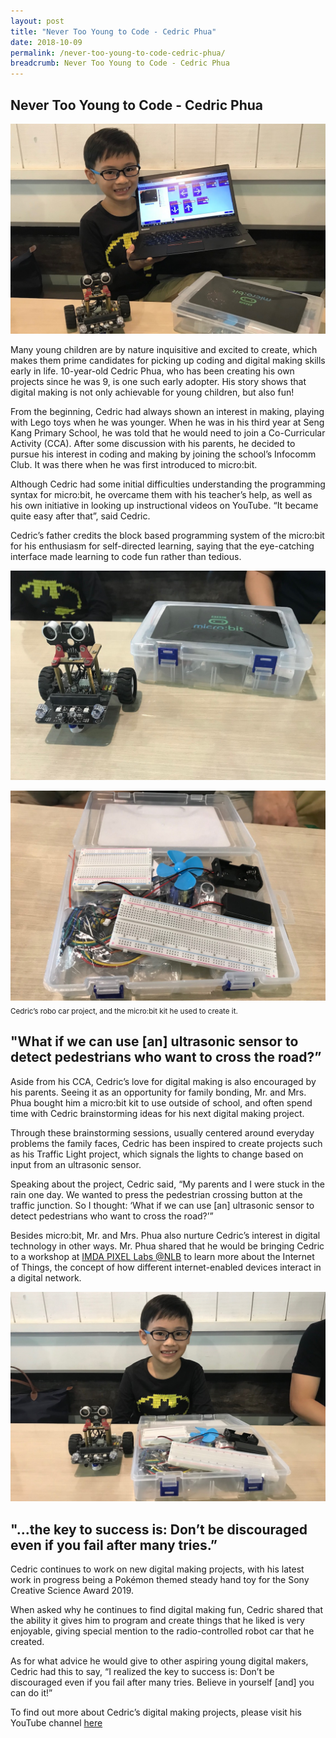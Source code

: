 ```yaml
---
layout: post
title: "Never Too Young to Code - Cedric Phua"
date: 2018-10-09
permalink: /never-too-young-to-code-cedric-phua/
breadcrumb: Never Too Young to Code - Cedric Phua
---
```


## Never Too Young to Code - Cedric Phua

![never-too-young-to-code-cedric-phua](/images/stories/features/never-too-young-to-code-cedric-phua/Never-Too-Young-to-Code-Cedric-Phua1.JPG) 

Many young children are by nature inquisitive and excited to create, which makes them prime candidates for picking up coding and digital making skills early in life. 10-year-old Cedric Phua, who has been creating his own projects since he was 9, is one such early adopter. His story shows that digital making is not only achievable for young children, but also fun!

 

From the beginning, Cedric had always shown an interest in making, playing with Lego toys when he was younger. When he was in his third year at Seng Kang Primary School, he was told that he would need to join a Co-Curricular Activity (CCA). After some discussion with his parents, he decided to pursue his interest in coding and making by joining the school’s Infocomm Club. It was there when he was first introduced to micro:bit.

 

Although Cedric had some initial difficulties understanding the programming syntax for micro:bit, he overcame them with his teacher’s help, as well as his own initiative in looking up instructional videos on YouTube. “It became quite easy after that”, said Cedric.

 

Cedric’s father credits the block based programming system of the micro:bit for his enthusiasm for self-directed learning, saying that the eye-catching interface made learning to code fun rather than tedious.

![never-too-young-to-code-cedric-phua](/images/stories/features/never-too-young-to-code-cedric-phua/Never-Too-Young-to-Code-Cedric-Phua2.JPG) 

![never-too-young-to-code-cedric-phua](/images/stories/features/never-too-young-to-code-cedric-phua/Never-Too-Young-to-Code-Cedric-Phua3.JPG) 
<sub>Cedric’s robo car project, and the micro:bit kit he used to create it.</sub>

## "What if we can use [an] ultrasonic sensor to detect pedestrians who want to cross the road?”

Aside from his CCA, Cedric’s love for digital making is also encouraged by his parents. Seeing it as an opportunity for family bonding, Mr. and Mrs. Phua bought him a micro:bit kit to use outside of school, and often spend time with Cedric brainstorming ideas for his next digital making project.

 

Through these brainstorming sessions, usually centered around everyday problems the family faces, Cedric has been inspired to create projects such as his Traffic Light project, which signals the lights to change based on input from an ultrasonic sensor.

 

Speaking about the project, Cedric said, “My parents and I were stuck in the rain one day.  We wanted to press the pedestrian crossing button at the traffic junction. So I thought: ‘What if we can use [an] ultrasonic sensor to detect pedestrians who want to cross the road?’”

 

Besides micro:bit, Mr. and Mrs. Phua also nurture Cedric’s interest in digital technology in other ways. Mr. Phua shared that he would be bringing Cedric to a workshop at <a href="https://www.imda.gov.sg/community/consumer-education/digital-literacy-and-participation/labsnlb" target="_blank">IMDA PIXEL Labs @NLB</a> to learn more about the Internet of Things, the concept of how different internet-enabled devices interact in a digital network.

![never-too-young-to-code-cedric-phua](/images/stories/features/never-too-young-to-code-cedric-phua/Never-Too-Young-to-Code-Cedric-Phua4.JPG) 

## "...the key to success is: Don’t be discouraged even if you fail after many tries.”

Cedric continues to work on new digital making projects, with his latest work in progress being a Pokémon themed steady hand toy for the Sony Creative Science Award 2019.

 

When asked why he continues to find digital making fun, Cedric shared that the ability it gives him to program and create things that he liked is very enjoyable, giving special mention to the radio-controlled robot car that he created.

 

As for what advice he would give to other aspiring young digital makers, Cedric had this to say, “I realized the key to success is: Don’t be discouraged even if you fail after many tries. Believe in yourself [and] you can do it!”

 
 
To find out more about Cedric’s digital making projects, please visit his YouTube channel <a href="https://www.youtube.com/watch?v=DjGUEKkP44Y&list=PL_vLP6-nxNrMwhn11R2TP7vhADghNEAC4" target="_blank">here</a> 
